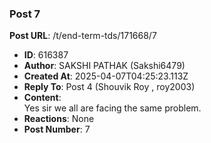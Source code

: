 ### Post 7
**Post URL**: /t/end-term-tds/171668/7
- **ID**: 616387
- **Author**: SAKSHI PATHAK (Sakshi6479)
- **Created At**: 2025-04-07T04:25:23.113Z
- **Reply To**: Post 4 (Shouvik Roy , roy2003)
- **Content**:  
  Yes sir we all are facing the same problem.
- **Reactions**: None
- **Post Number**: 7

